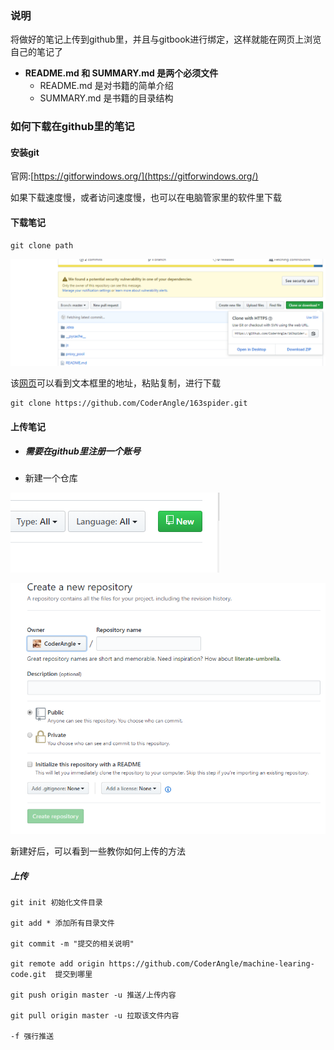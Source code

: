 ### 说明

将做好的笔记上传到github里，并且与gitbook进行绑定，这样就能在网页上浏览自己的笔记了

* **README.md 和 SUMMARY.md 是两个必须文件**
  * README.md 是对书籍的简单介绍
  * SUMMARY.md 是书籍的目录结构

### 如何下载在github里的笔记

#### 安装git

官网:[https://gitforwindows.org/](https://gitforwindows.org/)

如果下载速度慢，或者访问速度慢，也可以在电脑管家里的软件里下载

#### 下载笔记

```
git clone path
```

![](/assets/g-2.2-1.png)

该[网页](https://github.com/CoderAngle/163spider)可以看到文本框里的地址，粘贴复制，进行下载

```
git clone https://github.com/CoderAngle/163spider.git
```

#### 上传笔记

* ##### 需要在github里注册一个账号
* 新建一个仓库

![](/assets/g-2.2-2.png)



![](/assets/g-2.2-3.png)

新建好后，可以看到一些教你如何上传的方法

##### 上传

```
git init 初始化文件目录

git add * 添加所有目录文件

git commit -m "提交的相关说明"

git remote add origin https://github.com/CoderAngle/machine-learing-code.git  提交到哪里

git push origin master -u 推送/上传内容

git pull origin master -u 拉取该文件内容

-f 强行推送
```



